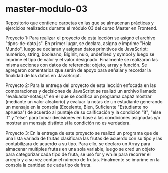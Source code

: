 # master-modulo-03
Repositorio que contiene carpetas en las que se almacenan prácticas y ejercicios realizados durante el módulo 03 del curso Master en Frontend. 

Proyecto 1: Para realizar el proyecto de esta lección se asignó el archivo "tipos-de-dato.js". En primer lugar, se declara, asigna e imprime "Hola Mundo", luego se declaran y asignan datos primitivos de JavaScript: numérico, string, booleano, BigInit, nulo, undefined y symbol y luego se imprime el tipo de valor y el valor designado. Finalmente se realizaron las misma acciones con datos de referencia: objeto, array y función. Se agregaron comentarios que serán de apoyo para señalar y recordar la finalidad de los datos en JavaScript.

Proyecto 2: Para la entrega del proyecto de esta lección enfocada en las comparaciones y decisiones de JavaScript se realizó un archivo llamado "evaluador-notas.js" en el que se codifica un programa capaz mostrar (mediante un valor aleatorio) y evaluar la notas de un estudiante generando un mensaje en la consola (Excelente, Bien, Suficiente "Estudiante no aprueba") de acuerdo al puntaje de su calificación y la condición "if", "else if" y "else" para tomar decisiones en base a las condiciones asignadas y/o mostrar un mensaje distinto si la condición no es verdadera.

Proyecto 3: En la entrega de este proyecto se realizó un programa que de una lista variada de frutas clasificara las frutas de acuerdo con su tipo y las contabilizara de acuerdo a su tipo. Para ello, se declaro un Array para almacenar multiples frutas en una sola variable, luego se creó un objeto para categorizar cada tipo de fruta, se usó for y while para recorrer el arreglo y a su vez contar el número de frutas. Finalmente se imprime en la consola la cantidad de cada tipo de fruta.